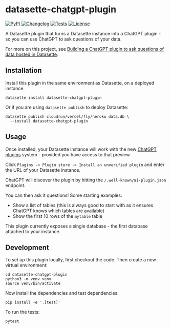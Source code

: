 # datasette-chatgpt-plugin

[![PyPI](https://img.shields.io/pypi/v/datasette-chatgpt-plugin.svg)](https://pypi.org/project/datasette-chatgpt-plugin/)
[![Changelog](https://img.shields.io/github/v/release/simonw/datasette-chatgpt-plugin?include_prereleases&label=changelog)](https://github.com/simonw/datasette-chatgpt-plugin/releases)
[![Tests](https://github.com/simonw/datasette-chatgpt-plugin/workflows/Test/badge.svg)](https://github.com/simonw/datasette-chatgpt-plugin/actions?query=workflow%3ATest)
[![License](https://img.shields.io/badge/license-Apache%202.0-blue.svg)](https://github.com/simonw/datasette-chatgpt-plugin/blob/main/LICENSE)

A Datasette plugin that turns a Datasette instance into a ChatGPT plugin - so you can use ChatGPT to ask questions of your data.

For more on this project, see [Building a ChatGPT plugin to ask questions of data hosted in Datasette](https://simonwillison.net/2023/Mar/24/datasette-chatgpt-plugin/).

## Installation

Install this plugin in the same environment as Datasette, on a deployed instance.

    datasette install datasette-chatgpt-plugin

Or if you are using `datasette publish` to deploy Datasette:

    datasette publish cloudrun/vercel/fly/heroku data.db \
      --install datasette-chatgpt-plugin

## Usage

Once installed, your Datasette instance will work with the new [ChatGPT plugins](https://openai.com/blog/chatgpt-plugins) system - provided you have access to that preview.

Click `Plugins -> Plugin store -> Install an unverified plugin` and enter the URL of your Datasette instance.

ChatGPT will discover the plugin by hitting the `/.well-known/ai-plugin.json` endpoint.

You can then ask it questions! Some starting examples:

- Show a list of tables (this is always good to start with as it ensures ChatGPT knows which tables are available)
- Show the first 10 rows of the `mytable` table

This plugin currently exposes a single database - the first database attached to your instance.

## Development

To set up this plugin locally, first checkout the code. Then create a new virtual environment:

    cd datasette-chatgpt-plugin
    python3 -m venv venv
    source venv/bin/activate

Now install the dependencies and test dependencies:

    pip install -e '.[test]'

To run the tests:

    pytest
